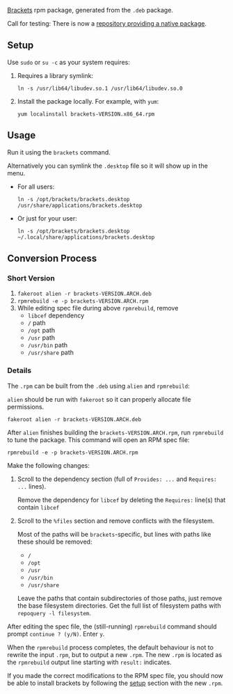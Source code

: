 [Brackets](https://github.com/adobe/brackets) rpm package, generated from the `.deb` package.

Call for testing: There is now a [repository providing a native package](https://github.com/jgillich/brackets-rpm/issues/15#issuecomment-58417462).

<a id="setup">

## Setup

</a>

Use `sudo` or `su -c` as your system requires:

1. Requires a library symlink:

   `ln -s /usr/lib64/libudev.so.1 /usr/lib64/libudev.so.0`
    
2. Install the package locally.  For example, with `yum`:

   `yum localinstall brackets-VERSION.x86_64.rpm`

## Usage

Run it using the `brackets` command.

Alternatively you can symlink the `.desktop` file so it will show up in the menu.

- For all users:

  `ln -s /opt/brackets/brackets.desktop /usr/share/applications/brackets.desktop`

- Or just for your user:

  `ln -s /opt/brackets/brackets.desktop ~/.local/share/applications/brackets.desktop`

## Conversion Process

### Short Version

1. `fakeroot alien -r brackets-VERSION.ARCH.deb`
2. `rpmrebuild -e -p brackets-VERSION.ARCH.rpm`
3. While editing spec file during above `rpmrebuild`, remove
    - `libcef` dependency
    - `/` path
    - `/opt` path
    - `/usr` path
    - `/usr/bin` path
    - `/usr/share` path
        
### Details

The `.rpm` can be built from the `.deb` using `alien` and `rpmrebuild`:

`alien` should be run with `fakeroot` so it can properly allocate file permissions.

    fakeroot alien -r brackets-VERSION.ARCH.deb

After `alien` finishes building the `brackets-VERSION.ARCH.rpm`, run `rpmrebuild` to tune the package. 
This command will open an RPM spec file:

    rpmrebuild -e -p brackets-VERSION.ARCH.rpm

Make the following changes:

1. Scroll to the dependency section (full of `Provides: ...` and `Requires: ...` lines).

   Remove the dependency for `libcef` by deleting the `Requires:` line(s) that contain `libcef`

2. Scroll to the `%files` section and remove conflicts with the filesystem.

   Most of the paths will be `brackets`-specific, but lines with paths like these should be removed:

   - `/`
   - `/opt`
   - `/usr`
   - `/usr/bin`
   - `/usr/share`

   Leave the paths that contain subdirectories of those paths, just remove the base filesystem directories.
   Get the full list of filesystem paths with `repoquery -l filesystem`.

After editing the spec file, the (still-running) `rpmrebuild` command should prompt `continue ? (y/N)`. Enter `y`.

When the `rpmrebuild` process completes, the default behaviour is not to rewrite the input `.rpm`, but to output a new `.rpm`.
The new `.rpm` is located as the `rpmrebuild` output line starting with `result:` indicates.

If you made the correct modifications to the RPM spec file, you should now be able to install brackets by following the [setup](#setup) section with the new `.rpm`.
